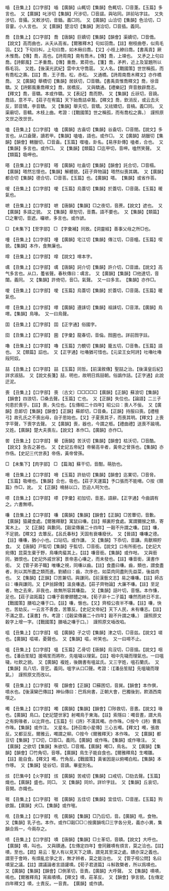 <!-- { "loadSidebar": true } -->
喢	【丑集上】【口字部】	喢	【廣韻】山輒切【集韻】色輒切，□音萐。【玉篇】多言也。　又【廣韻】叱涉切【集韻】尺涉切，□音謵。與呫同。詳前呫字註。　又失涉切，音攝。又敕涉切，音鍤。義□同。　又【廣韻】山洽切【集韻】色洽切，□音霎。小人言也。　又【廣韻】楚洽切【集韻】測洽切，□音插。義同。

喬	【丑集上】【口字部】	喬	【唐韻】巨嬌切【集韻】【韻會】渠嬌切，□音僑。【說文】高而曲也，从夭从高省。【爾雅釋木】句如羽喬。【註】樹枝曲卷，似鳥毛羽。【又】下句曰朻，上句曰喬，如木楸曰喬。【又】小枝上繚曰喬。【書禹貢】厥木惟喬。【傳】喬，高也。【詩周南】南有喬木。【傳】喬，上竦也。　又矛之上句曰喬。【詩鄭風】二矛重喬。【傳】重喬，累荷也。【箋】喬，矛矜，近上及室題所以縣毛羽。　又姓。【後漢光武紀】雲中太守喬扈。　又人名。【戰國策】世世稱孤，而有喬松之壽。【註】喬，王子喬。松，赤松。　又通橋。【詩周南喬木釋文】亦作橋喬。　又【廣韻】舉橋切【集韻】居妖切，□音驕。【書禹貢惟喬釋文】喬，徐音驕。又【詩鄭風重喬釋文】喬，居橋反。　又與驕通。【禮樂記】齊音敖辟喬志。【釋文】喬，音驕。本或作驕。又【表記】喬而野。　又【集韻】丘祅切，音蹺。喬詰，意不平。【莊子在宥篇】天下始喬詰卓鷙。【釋文】喬，欽消反，或云去夭反，郭音矯，李音驕。　又【集韻】舉夭切，音矯。又祛矯切，音槁。義□同。　又渠廟切，音轎。木枝上曲。考證：〔【戰國策】世之稱孤，而有喬松之壽。〕　謹照原文世之改世世。 

嗑	【丑集上】【口字部】	嗑	【廣韻】古盍切【集韻】谷盍切，□音閤。【說文】多言也。从口盍聲，讀若甲。【集韻】嗑嗑，語也。或作□。　又【廣韻】胡臘切【集韻】【韻會】轄臘切，□音盍。【玉篇】噬嗑，卦名。【易序卦傳】嗑者，合也。　又【集韻】多言也。或作□。　又【集韻】【類篇】□迄甲切，音呷。嗑然笑聲。　又【類篇】吸呷也。

嗒	【丑集上】【口字部】	嗒	【廣韻】吐盍切【集韻】【韻會】託合切，□音榻。【廣韻】嗒然忘懷也。【集韻】解體貌。【莊子齊物論】嗒然似喪其耦。　又【廣韻】都合切【集韻】德合切，□音荅。【玉篇】也。【廣韻】嗒。　【集韻】或省作荅。

嗳	【丑集上】【口字部】	噯	【玉篇】烏蓋切【集韻】於蓋切，□音藹。【玉篇】暖氣也。

嗻	【丑集上】【口字部】	嗻	【唐韻】【集韻】□之夜切，音蔗。【說文】遮也。　又【廣韻】多語之貌。　又【集韻】章恕切，音翥。語不要也。　又【集韻】【類篇】□之奢切，音遮。囉嗻，多言也。或作謶。

□	【未集下】【至字部】	□	【字彙補】同致。【洞靈經】善事父母之所□也。

噇	【丑集上】【口字部】	噇	【廣韻】宅江切【集韻】傳江切，□音幢。【玉篇】喫貌。【集韻】本作，食無廉也。

噑	【丑集上】【口字部】	噑	【說文】嘷本字。

噧	【丑集上】【口字部】	噧	【唐韻】訶介切【集韻】許介切，□音譮。【說文】高气多言也。从口，蠆省聲。春秋傳曰：噧言。　又【廣韻】【集韻】□他達切，音闥。義同。　又【集韻】許倚切，音□。氣聲。　又一曰多言。　【集韻】亦作□。

噯	【丑集上】【口字部】	噯	【玉篇】烏蓋切【集韻】於蓋切，□音藹。【玉篇】暖氣也。

噿	【丑集上】【口字部】	噿	【廣韻】遵誄切【集韻】祖誄切，□音濢。【廣韻】鳥噿。【集韻】鳥喙。　又一曰鳥聲。

囯	【丑集上】【囗字部】	囯	【正字通】俗國字。

囵	【丑集上】【囗字部】	圇	【字彙】龍春切，音倫。囫圇也。詳前囫字註。

嚕	【丑集上】【口字部】	嚕	【玉篇】力覩切【集韻】籠五切，□音魯。【玉篇】語也。　又【類篇】諂也。　又【正字通】吐嚕猶可惜也。【元梁王女阿詩】吐嚕吐嚕叚阿奴。

喆	【丑集上】【口字部】	喆	【玉篇】同哲。【前漢敘傳】聖喆之治。【後漢皇后紀】詳求淑喆。　又【說文長箋】喆，明也，故明日爲喆朝。俗譌作詰。【正字通】此說迂泥。

喪	【丑集上】【口字部】	喪	〔古文〕□□□□□【廣韻】【正韻】蘇浪切【集韻】【韻會】四浪切，□桑去聲。【玉篇】亡也。　又【正韻】失位也。【論語】二三子何患於喪乎。【註】喪，失位也。【左傳昭二十四年】昭公曰：喪人不佞。　又【廣韻】息郞切【集韻】【韻會】【正韻】蘇郎切，□音桑。【正韻】持服曰喪。【禮檀弓】故孔氏之不喪出母，自子思始也。【又】子夏喪其子，而喪其明。【釋文】上喪字平聲，下喪字去聲。　又【廣韻】喪，器也，今謂之柩。【禮曲禮】送喪不踰境。　又姓。【廣韻】楚大夫喪左。【說文】本作□。【廣韻】亦作□。

喾	【丑集上】【口字部】	嚳	【唐韻】苦沃切【集韻】【韻會】枯沃切，□音酷。【說文】急告之甚也。　又【史記五帝紀】帝嚳高辛者，黃帝之曾孫也。【集韻】亦作俈。【史記三代世表】帝俈，黃帝曾孫。

□	【未集下】【肉字部】	□	【篇海】蘇干切，音酣。萌肋也。

嗋	【丑集上】【口字部】	嗋	【玉篇】許劫切【集韻】【韻會】迄業切，□音脅。【玉篇】吸嗋也。【集韻】合也，吸也。【莊子天運篇】予口張而不能嗋。○按《類篇》作□，訛。　又【正韻】嗋赫以口，恐迫人呵欠也。

嗏	【丑集上】【口字部】	嗏	【字彙】初加切，音差。語辭。【正字通】今曲調有之。六書無嗏。

嗛	【丑集上】【口字部】	嗛	【廣韻】【集韻】【韻會】【正韻】□苦蕈切，音歉。【廣韻】猿藏食處。【爾雅釋獸】寓鼠曰嗛。【註】頰裏貯食處。寓謂獮猴之類，寄寓木上。　又【正韻】與歉同。【穀梁傳襄二十四年】一穀不升謂之嗛。【註】嗛，不足貌。【釋文】去簟反。【呂氏春秋】天固有衰嗛廢伏。　又【晉語】嗛嗛之德。【註】嗛嗛，猶小小也。口玷切。或作謙。　又【集韻】下忝切，音鼸。鳥獸頰貯食。　又【唐韻】戸監切【集韻】乎監切，□音銜。【說文】口有所銜也。【史記大宛傳】昆莫生棄于野，鳥嗛肉蜚其上。【註】嗛音銜。【集韻】或作咁。　又與銜同，猶恨也。【史記外戚世家】景帝恚心嗛之，而未發也。【註】嗛音銜，漢書作銜。　又【管子弟子職】唯嗛之視，同嗛以齒。【註】食盡曰嗛。齒，類也，謂食盡者，則以其所盡之類而進。劉績曰：齒，次序也，如菜肉同盡則先益菜，後益肉也。　又【集韻】【正韻】□苦兼切。與謙同。【前漢藝文志】易之嗛嗛。【註】師古曰：嗛與謙同。又【尹翁歸傳】溫良嗛退。【莊子齊物論】大廉不嗛。【註】至足者，物之去來，非我也，故無所容其嗛盈。　又【集韻】詰叶切，音愜。本作慊，足也。【莊子盜跖篇】口嗛于芻豢醪醴之味。【荀子非十二子篇】嗛然而終日不言。【戰國策】膳啗之嗛于口。【註】嗛，愜也。【又】齊桓公夜半不嗛。【註】嗛，快也，苦劫反。一云言不善食，苦簟反。【史記文帝紀】天下人民，未有嗛志。【註】不滿之意。【漢書】作。考證：〔【穀梁傳襄二十四年】穀不升謂之嗛。〕　謹照原文穀字上增一字。〔【戰國策】膳喢之嗛于口。〕　謹照原文喢改啗。 

嗞	【丑集上】【口字部】	嗞	【廣韻】子之切【集韻】津之切，□音兹。【說文】嗟也。【廣韻】嗞嗟，憂聲也。　又【集韻】嗞，听笑也。　又一曰啼不止。

嗢	【丑集上】【口字部】	嗢	【玉篇】乙骨切【唐韻】烏沒切，□音搵。【說文】咽也。【潘岳笙賦】援鳴笙而將吹，先嗢噦以理氣。【註】咽中先噦而理氣也。一曰嗢噦，吐飮之貌。　又【廣韻】複姓，後魏書有嗢盆氏。又三字姓，嗢石蘭氏。　又【集韻】烏八切，音穵。義同。嗢字从口□聲。考證：〔【潘岳笙賦】先嗢噦而理氣。〕　謹照原文而改以。 

噀	【丑集上】【口字部】	噀	【韻會】【正韻】□蘇困切，音巽。【韻會】本作僎，噴水也。【後漢欒巴傳註】神仙傳曰：巴爲尙書，正朝大會，巴獨後到，飮酒西南噀之。

噣	【丑集上】【口字部】	噣	【廣韻】【集韻】【韻會】□陟救切，音晝。【說文】喙也。【廣韻】鳥口。【史記楚世家】射噣鳥于東海。【註】索隱曰：噣音晝，謂大鳥之有鉤喙者，以比齊也。【玉篇】引《詩》不濡其噣。亦作咮。○按今《詩》曹風作咮。【集韻】或作注。　又星名。【詩召南小星傳】三心五噣。【釋文】噣，張救反。又都豆反。爾雅云，噣謂之柳。○按今《爾雅釋天》本作咮。　又【廣韻】都豆切【集韻】丁□切，□音□。義同。【廣韻】或作咮。【集韻】或作喙注。　又【廣韻】之欲切【集韻】朱欲切，□音燭。【廣韻】噣□，鳥名。　又【廣韻】【集韻】【韻會】□竹角切，音啄。【廣韻】鳥生子能自食也。【爾雅釋鳥】生噣雛。【註】能自食。【釋文】噣，竹角反。【戰國策】黃雀因是以俯噣白粒。【集韻】本作啄。　又【集韻】徒谷切，音讀。畢星別名。

烗	【巳集中】【火字部】	烗	【廣韻】苦戒切【集韻】口戒切，□劾去聲。【玉篇】熾也。【廣韻】盛也。同□。　又【集韻】同炌。詳炌字註。　又【集韻】丘哀切，音開。亦熾也。

啀	【丑集上】【口字部】	啀	【廣韻】五佳切【集韻】宜佳切，□音崖。【玉篇】狗欲齧。【廣韻】犬□。【集韻】或作嘊。

啂	【丑集上】【口字部】	啂	【廣韻】【集韻】□乃后切，音。【廣韻】啂，食物。　又【集韻】乳子也。本作。或作□榖□□◎按廣韻啂□三字各分見，義亦小異，集韻合爲一，今兩存之。

啧	【丑集上】【口字部】	嘖	【唐韻】【集韻】□士革切，音賾。【說文】大呼也。【廣韻】嘖，叫也。　又與賾通。【左傳定四年】會同難嘖有煩言，莫之洽也。【註】嘖，至也。【疏】易云：聖人有以見天下之賾，謂見其至深之處。賾亦深之義也。謂至于會時，有煩亂忿爭之言，無才辨者，莫之能治也。　又【管子桓公問】名曰嘖室之議。【註】謂議論者言語讙嘖。【荀子君道篇】斗斛敦槩者，所以爲嘖也。　又【廣韻】【集韻】【韻會】□側革切，音責。【廣韻】大呼聲。　又【集韻】嘖嘖，鳴也。【爾雅釋鳥】宵鳸嘖嘖。【釋文】嘖，莊革反。　又【韻會】爭言貌。【左傳定四年釋文】嘖，士責反。一音責。　【廣韻】或作謮。

